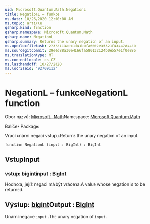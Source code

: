 ```yaml
---
uid: Microsoft.Quantum.Math.NegationL
title: NegationL – funkce
ms.date: 10/26/2020 12:00:00 AM
ms.topic: article
qsharp.kind: function
qsharp.namespace: Microsoft.Quantum.Math
qsharp.name: NegationL
qsharp.summary: Returns the unary negation of an input.
ms.openlocfilehash: 27372113aec1d41bbfa6002e35321f434478442b
ms.sourcegitcommit: 29e0d88a30e4166fa580132124b0eb57e1f0e986
ms.translationtype: MT
ms.contentlocale: cs-CZ
ms.lasthandoff: 10/27/2020
ms.locfileid: "92709112"
---
```

# <a name="negationl-function"></a><span data-ttu-id="b53a4-102">NegationL – funkce</span><span class="sxs-lookup"><span data-stu-id="b53a4-102">NegationL function</span></span>

<span data-ttu-id="b53a4-103">Obor názvů: [Microsoft.. Math](xref:Microsoft.Quantum.Math)</span><span class="sxs-lookup"><span data-stu-id="b53a4-103">Namespace: [Microsoft.Quantum.Math](xref:Microsoft.Quantum.Math)</span></span>

<span data-ttu-id="b53a4-104">Balíček [](https://nuget.org/packages/)</span><span class="sxs-lookup"><span data-stu-id="b53a4-104">Package: [](https://nuget.org/packages/)</span></span>


<span data-ttu-id="b53a4-105">Vrací unární negaci vstupu.</span><span class="sxs-lookup"><span data-stu-id="b53a4-105">Returns the unary negation of an input.</span></span>

```qsharp
function NegationL (input : BigInt) : BigInt
```


## <a name="input"></a><span data-ttu-id="b53a4-106">Vstup</span><span class="sxs-lookup"><span data-stu-id="b53a4-106">Input</span></span>

### <a name="input--bigint"></a><span data-ttu-id="b53a4-107">vstup: [bigint](xref:microsoft.quantum.lang-ref.bigint)</span><span class="sxs-lookup"><span data-stu-id="b53a4-107">input : [BigInt](xref:microsoft.quantum.lang-ref.bigint)</span></span>

<span data-ttu-id="b53a4-108">Hodnota, jejíž negaci má být vrácena.</span><span class="sxs-lookup"><span data-stu-id="b53a4-108">A value whose negation is to be returned.</span></span>



## <a name="output--bigint"></a><span data-ttu-id="b53a4-109">Výstup: [bigint](xref:microsoft.quantum.lang-ref.bigint)</span><span class="sxs-lookup"><span data-stu-id="b53a4-109">Output : [BigInt](xref:microsoft.quantum.lang-ref.bigint)</span></span>

<span data-ttu-id="b53a4-110">Unární negace `input` .</span><span class="sxs-lookup"><span data-stu-id="b53a4-110">The unary negation of `input`.</span></span>